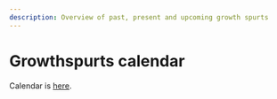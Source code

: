 ```yaml
---
description: Overview of past, present and upcoming growth spurts
---
```


# Growthspurts calendar

Calendar is [here](https://app.gitbook.com/s/-MP9YhmfGLVRY7JjkhY8-887967055/project-management-and-working-together/groeispurtkalender).
